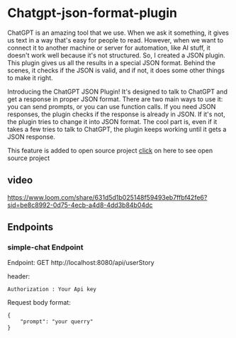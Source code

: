 # Chatgpt-json-format-plugin

ChatGPT is an amazing tool that we use. When we ask it something, it gives us text in a way that's easy for people to read. However, when we want to connect it to another machine or server for automation, like AI stuff, it doesn't work well because it's not structured. So, I created a JSON plugin. This plugin gives us all the results in a special JSON format. Behind the scenes, it checks if the JSON is valid, and if not, it does some other things to make it right.

Introducing the ChatGPT JSON Plugin! It's designed to talk to ChatGPT and get a response in proper JSON format. There are two main ways to use it: you can send prompts, or you can use function calls. If you need JSON responses, the plugin checks if the response is already in JSON. If it's not, the plugin tries to change it into JSON format. The cool part is, even if it takes a few tries to talk to ChatGPT, the plugin keeps working until it gets a JSON response.

This feature is added to open source project [click](https://github.com/arakoodev/EdgeChains) on here to see open source project



## video

https://www.loom.com/share/631d5d1b025148f59493eb7ffbf42fe6?sid=be8c8992-0d75-4ecb-a4d8-4dd3b84b04dc

## Endpoints

### simple-chat Endpoint
Endpoint: GET http://localhost:8080/api/userStory

header:
```
Authorization : Your Api key
```

Request body format:
```
{
    "prompt": "your querry"
}
```
